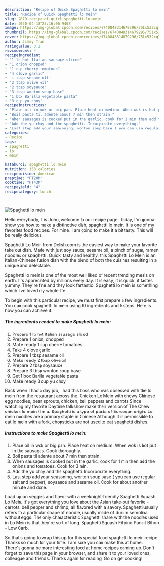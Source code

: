 ```yaml
---
description: "Recipe of Quick Spaghetti lo mein"
title: "Recipe of Quick Spaghetti lo mein"
slug: 2879-recipe-of-quick-spaghetti-lo-mein
date: 2020-04-18T23:16:06.940Z
image: https://img-global.cpcdn.com/recipes/6740848314679296/751x532cq70/spaghetti-lo-mein-recipe-main-photo.jpg
thumbnail: https://img-global.cpcdn.com/recipes/6740848314679296/751x532cq70/spaghetti-lo-mein-recipe-main-photo.jpg
cover: https://img-global.cpcdn.com/recipes/6740848314679296/751x532cq70/spaghetti-lo-mein-recipe-main-photo.jpg
author: Jimmy Tran
ratingvalue: 3.2
reviewcount: 4
recipeingredient:
- "1 lb hot Italian sausage sliced"
- "1 onion chopped"
- "1 cup cherry tomatoes"
- "4 clove garlic"
- "1 tbsp sesame oil"
- "2 tbsp olive oil"
- "2 tbsp soysauce"
- "3 tbsp wonton soup base"
- "1 box Barilla vegetable pasta"
- "3 cup yu choy"
recipeinstructions:
- "Place oil in wok or big pan. Place heat on medium. When wok is hot put in the sausages. Cook thoroughly."
- "Boil pasta til adente about 7 min then strain."
- "When sausages is cooked put in the garlic, cook for 1 min then add the onions and tomatoes. Cook for 3 min."
- "Add the yu choy and the spaghetti. Incorporate everything."
- "Last step add your seasoning, wonton soup base ( you can use regular salt and pepper), soysauce and sesame oil. Cook for about another minute and done."
categories:
- Recipe
tags:
- spaghetti
- lo
- mein

katakunci: spaghetti lo mein 
nutrition: 153 calories
recipecuisine: American
preptime: "PT20M"
cooktime: "PT43M"
recipeyield: "4"
recipecategory: Lunch

---
```



![Spaghetti lo mein](https://img-global.cpcdn.com/recipes/6740848314679296/751x532cq70/spaghetti-lo-mein-recipe-main-photo.jpg)

Hello everybody, it is John, welcome to our recipe page. Today, I'm gonna show you how to make a distinctive dish, spaghetti lo mein. It is one of my favorites food recipes. For mine, I am going to make it a bit tasty. This will be really delicious.

Spaghetti Lo Mein from Delish.com is the easiest way to make your favorite take out dish. Made with just soy sauce, sesame oil, a pinch of sugar, ramen noodles or spaghetti. Quick, tasty and healthy, this Spaghetti Lo Mein is an Italian-Chinese fusion dish with the blend of both the cuisines resulting in a unique and delectable.

Spaghetti lo mein is one of the most well liked of recent trending meals on earth. It's appreciated by millions every day. It is easy, it is quick, it tastes yummy. They're fine and they look fantastic. Spaghetti lo mein is something which I've loved my whole life.


To begin with this particular recipe, we must first prepare a few ingredients. You can cook spaghetti lo mein using 10 ingredients and 5 steps. Here is how you can achieve it.

<!--inarticleads1-->

##### The ingredients needed to make Spaghetti lo mein:

1. Prepare 1 lb hot Italian sausage sliced
1. Prepare 1 onion, chopped
1. Make ready 1 cup cherry tomatoes
1. Take 4 clove garlic
1. Prepare 1 tbsp sesame oil
1. Make ready 2 tbsp olive oil
1. Prepare 2 tbsp soysauce
1. Prepare 3 tbsp wonton soup base
1. Get 1 box Barilla vegetable pasta
1. Make ready 3 cup yu choy


Back when I had a day job, I had this boss who was obsessed with the lo mein from the restaurant across the. Chicken Lo Mein with chewy Chinese egg noodles, bean sprouts, chicken, bell peppers and carrots Since watching my favorite Daytime talkshow make their version of The Chew chicken lo mein (I&#39;m a. Spaghetti is a type of pasta of European origin. Lo mein noodles are a primary staple in Chinese Although it is permissible to eat lo mein with a fork, chopsticks are not used to eat spaghetti dishes. 

<!--inarticleads2-->

##### Instructions to make Spaghetti lo mein:

1. Place oil in wok or big pan. Place heat on medium. When wok is hot put in the sausages. Cook thoroughly.
1. Boil pasta til adente about 7 min then strain.
1. When sausages is cooked put in the garlic, cook for 1 min then add the onions and tomatoes. Cook for 3 min.
1. Add the yu choy and the spaghetti. Incorporate everything.
1. Last step add your seasoning, wonton soup base ( you can use regular salt and pepper), soysauce and sesame oil. Cook for about another minute and done.


Load up on veggies and flavor with a weeknight-friendly Spaghetti Squash Lo Mein. It&#39;s got everything you love about the Asian take-out favorite - carrots, bell pepper and shrimp, all flavored with a savory. Spaghetti usually refers to a particular shape of noodle, usually made of durum semolina without eggs. The only characteristic Spaghetti share with the noodles used in Lo Mein is that they&#39;re sort of long. Spaghetti Squash Filipino Pancit Bihon - Low Carb. 

So that's going to wrap this up for this special food spaghetti lo mein recipe. Thanks so much for your time. I am sure you can make this at home. There's gonna be more interesting food at home recipes coming up. Don't forget to save this page in your browser, and share it to your loved ones, colleague and friends. Thanks again for reading. Go on get cooking!
